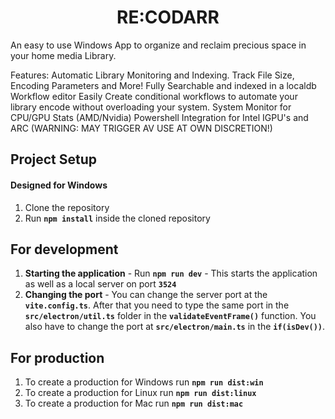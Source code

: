 <h1 align="center">RE:CODARR</h1>

An easy to use Windows App to organize and reclaim precious space in your home media Library.  

Features: 
Automatic Library Monitoring and Indexing.
    Track File Size, Encoding Parameters and More!
    Fully Searchable and indexed in a localdb
Workflow editor
    Easily Create conditional workflows to automate your library encode without overloading your system. 
System Monitor for CPU/GPU Stats (AMD/Nvidia)
Powershell Integration for Intel IGPU's and ARC (WARNING: MAY TRIGGER AV USE AT OWN DISCRETION!)

## Project Setup
#### Designed for Windows
1. Clone the repository
1. Run **```npm install```** inside the cloned repository

## For development
1. **Starting the application** - Run **```npm run dev```** - This starts the application as well as a local server on port **```3524```**
1. **Changing the port** - You can change the server port at the **```vite.config.ts```**. After that you need to type the same port in the **```src/electron/util.ts```** folder in the **```validateEventFrame()```** function. You also have to change the port at **```src/electron/main.ts```** in the **```if(isDev())```**. 

## For production
1. To create a production for Windows run **```npm run dist:win```**
1. To create a production for Linux run **```npm run dist:linux```**
1. To create a production for Mac run **```npm run dist:mac```**

